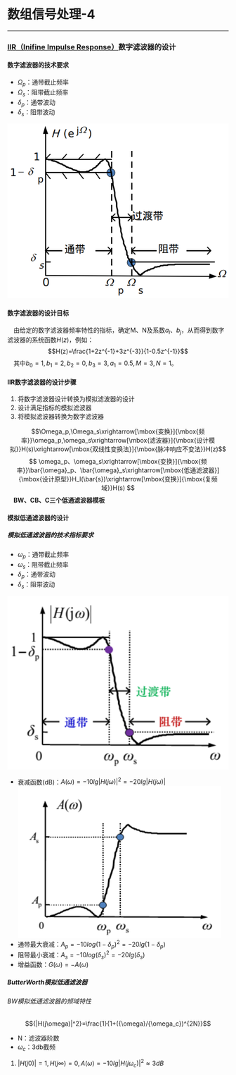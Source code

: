 # 数组信号处理-4

---

### [IIR（Inifine Impulse Response）]('无限冲激响应')数字滤波器的设计
#### 数字滤波器的技术要求
* $\Omega_p$：通带截止频率
* $\Omega_s$：阻带截止频率
* $\delta_p$：通带波动
* $\delta_s$：阻带波动

![低通数字滤波器](./images/1547212671049.png)

#### 数字滤波器的设计目标
&emsp;由给定的数字滤波器频率特性的指标，确定M、N及系数$a_i、b_j$，从而得到数字滤波器的系统函数$H(z)$，例如：
$$H(z)=\frac{1+2z^{-1}+3z^{-3}}{1-0.5z^{-1}}$$
&emsp;其中$b_0=1,b_1=2,b_2=0,b_3=3,a_1=0.5,M=3,N=1$。

#### IIR数字滤波器的设计步骤
1. 将数字滤波器设计转换为模拟滤波器的设计
2. 设计满足指标的模拟滤波器
3. 将模拟滤波器转换为数字滤波器

$$\Omega_p,\Omega_s\xrightarrow[\mbox{变换}]{\mbox{频率}}\omega_p,\omega_s\xrightarrow[\mbox{滤波器}]{\mbox{设计模拟}}H(s)\xrightarrow[\mbox{双线性变换法}]{\mbox{脉冲响应不变法}}H(z)$$
$$
\omega_p、\omega_s\xrightarrow[\mbox{变换}]{\mbox{频率}}\bar{\omega}_p、\bar{\omega}_s\xrightarrow[\mbox{低通滤波器}]{\mbox{设计原型}}H_l(\bar{s})\xrightarrow[\mbox{变换}]{\mbox{复频域}}H(s)
$$
&emsp;**BW、CB、C三个低通滤波器模板**

#### 模拟低通滤波器的设计
##### 模拟低通滤波器的技术指标要求
* $\omega_p$：通带截止频率
* $\omega_s$：阻带截止频率
* $\delta_p$：通带波动
* $\delta_s$：阻带波动

![模拟低通滤波器](./images/1547214823531.png)
* 衰减函数(dB)：$A(\omega)=-10lg{|H(j\omega)|}^2=-20lg|H(j\omega)|$
 ![衰减函数](./images/1547215200126.png)
* 通带最大衰减：$A_p=-10log{(1-\delta_p)}^2=-20lg(1-\delta_p)$
* 阻带最小衰减：$A_s=-10log{(\delta_s)}^2=-20lg(\delta_s)$
* 增益函数：$G(\omega)=-A(\omega)$

##### ButterWorth模拟低通滤波器
###### BW模拟低通滤波器的频域特性
$${|H(j\omega)|^2}=\frac{1}{1+({\omega}/{\omega_c})^{2N}}$$
* N：滤波器阶数
* $\omega_c$：3db截频

1. $|H(j0)|=1,H(j\infty)=0,A(\omega)=-10lg|H(j\omega_c)|^2\approx{3dB}$
